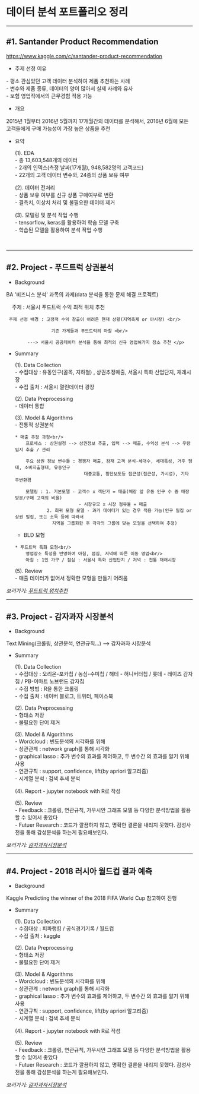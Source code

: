 데이터 분석 포트폴리오 정리
================

***
<h2> #1. Santander Product Recommendation </h2> 

https://www.kaggle.com/c/santander-product-recommendation

- 주제 선정 이유 
 <p>
  - 평소 관심있던 고객 데이터 분석하여 제품 추천하는 사례<br/>
  - 변수와 제품 종류, 데이터의 양이 많아서 실제 사례와 유사<br/>
  - 보험 영업직에서의 근무경험 적용 가능 </p>

- 개요 
 <p>2015년 1월부터 2016년 5월까지 17개월간의 데이터를 분석해서, 2016년 6월에 모든 고객들에게 구매 가능성이 가장 높은 상품을 추천</p>

- 요약
	<p>(1). EDA <br/>
	  - 총 13,603,548개의 데이터 <br/>
    - 2개의 인덱스(측정 날짜(17개월), 948,582명의 고객코드) <br/>
    - 22개의 고객 데이터 변수와, 24종의 상품 보유 여부 </p>
	<p>(2). 데이터 전처리 <br/>
		- 상품 보유 여부를 신규 상품 구매여부로 변환 <br/>
    - 결측치, 이상치 처리 및 불필요한 데이터 제거</p>
	<p>(3). 모델링 및 분석 작업 수행 <br/>
		- tensorflow, keras를 활용하여 학습 모델 구축 <br/>
 		- 학습된 모델을 활용하여 분석 작업 수행</p>
      
***
<h2> #2. Project - 푸드트럭 상권분석 </h2>

- Background
 <p> BA '비즈니스 분석' 과목의 과제(data 분석을 통한 문제 해결 프로젝트)<br/>
	
     주제 : 서울시 푸드트럭 수익 최적 위치 추천<br/>
	
     주제 선정 배경 : 고정적 수익 창출이 어려운 현재 상황(지역축제 or 야시장) <br/>
	
                     기존 가게들과 푸드트럭의 마찰 <br/>
	
            ---> 서울시 공공데이터 분석을 통해 최적의 신규 영업허가지 장소 추천 </p>

- Summary

	<p>(1). Data Collection</br>
    	- 수집대상 : 유동인구(골목, 지하철) , 상권추정매출, 서울시 특화 산업단지, 재래시장 <br/>
    	- 수집 출처 : 서울시 열린데이터 광장</p>

	<p>(2). Data Preprocessing <br/>
    	- 데이터 통합</p>

  	<p>(3). Model & Algorithms <br/>
	   - 전통적 상권분석<br/>
	   
      * 매출 추정 과정<br/>
          프로세스 : 상권설정 --> 상권정보 추출, 입력 --> 매출, 수익성 분석 --> 우량입지 추출 / 관리

          주요 상권 정보 변수들 : 경쟁자 매출, 잠재 고객 분석-세대수, 세대특성, 거주 형태, 소비지출형태, 유동인구
                                대중교통, 횡단보도등 접근성(접근성, 가시성), 기타 주변환경

          모델링 : 1. 기본모델 - 고객수 x 객단가 = 매출(매장 앞 유동 인구 수 중 매장 방문/구매 고객의 비율)
                              - 시장규모 x 시장 점유율 = 매출
                  2. 회귀 모형 모델 - 과거 데이터가 있는 경우 적용 가능(인구 밀집 or 상권 밀집, 또는 소득 등에 따라서
                    지역을 그룹화한 후 각각의 그룹에 맞는 모형을 선택하여 추정)

     - BLD 모형
     
      * 푸드트럭 특화 모형<br/>
          영업장소 특성을 반영하여 아침, 점심, 저녁에 따른 이동 영업<br/>
          아침 : 1인 가구 / 점심 : 서울시 특화 산업단지 / 저녁 : 전통 재래시장

  	<p>(5). Review <br/>
    	- 매출 데이터가 없어서 정확한 모형을 만들기 어려움

*보러가기: [푸드트럭 위치추천](https://github.com/hbkimhbkim/Portfolio_ML/tree/master/foodtruck)*

***
<h2> #3. Project - 감자과자 시장분석</h2>

- Background
 <p>Text Mining(크롤링, 상관분석, 연관규칙...) --> 감자과자 시장분석</p>

- Summary

	<p>(1). Data Collection</br>
    	- 수집대상 : 오리온-포카칩 / 농심-수미칩 / 해테 - 허니버터칩 / 롯데 - 레이즈 감자칩 / PB-이마트 노브랜드 감자칩 <br/> 
    	- 수집 방법 : R을 통한 크롤링<br/>
    	- 수집 출처 : 네이버 블로그, 트위터, 페이스북</p>
    
	<p>(2). Data Preprocessing <br/>
    	- 형태소 저장 <br/>
    	- 불필요한 단어 제거 </p>
    
  	<p>(3). Model & Algorithms <br/>
	- Wordcloud : 빈도분석의 시각화를 위해<br>
    	- 상관관계 : network graph를 통해 시각화<br>
    	- graphical lasso : 추가 변수의 효과를 제어하고, 두 변수간  의 효과를 알기 위해 사용 <br>
    	- 연관규칙 : support, confidence, lift(by apriori 알고리즘)<br>
    	- 시계열 분석 : 검색 추세 분석
    
  	<p>(4). Report
    	- jupyter notebook with R로 작성

  	<p>(5). Review <br/>
    	- Feedback : 크롤링, 연관규칙, 가우시안 그래프 모델 등 다양한 분석방법을 활용할 수 있어서 좋았다 <br/>
    	- Futuer Research : 코드가 깔끔하지 않고, 명확한 결론을 내리지 못했다. 감성사전을 통해 감성분석을 하는게 필요해보인다.
		
*보러가기: [감자과자시장분석](https://github.com/hbkimhbkim/Portfolio_ML/tree/master/potatosnack)*

***
<h2> #4. Project - 2018 러시아 월드컵 결과 예측</h2>

- Background
 <p>Kaggle Predicting the winner of the 2018 FIFA World Cup 참고하여 진행</p>

- Summary

	<p>(1). Data Collection</br>
    	- 수집대상 : 피파랭킹 / 공식경기기록 / 월드컵  <br/> 
	- 수집 출처 : kaggle</p>
    
	<p>(2). Data Preprocessing <br/>
    	- 형태소 저장 <br/>
    	- 불필요한 단어 제거 </p>
    
  	<p>(3). Model & Algorithms <br/>
	- Wordcloud : 빈도분석의 시각화를 위해<br>
    	- 상관관계 : network graph를 통해 시각화<br>
    	- graphical lasso : 추가 변수의 효과를 제어하고, 두 변수간  의 효과를 알기 위해 사용 <br>
    	- 연관규칙 : support, confidence, lift(by apriori 알고리즘)<br>
    	- 시계열 분석 : 검색 추세 분석
    
  	<p>(4). Report
    	- jupyter notebook with R로 작성

  	<p>(5). Review <br/>
    	- Feedback : 크롤링, 연관규칙, 가우시안 그래프 모델 등 다양한 분석방법을 활용할 수 있어서 좋았다 <br/>
    	- Futuer Research : 코드가 깔끔하지 않고, 명확한 결론을 내리지 못했다. 감성사전을 통해 감성분석을 하는게 필요해보인다.
		
*보러가기: [감자과자시장분석](https://github.com/hbkimhbkim/Portfolio_ML/tree/master/potatosnack)*
